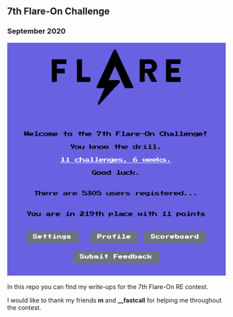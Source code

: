 ## 7th Flare-On Challenge
### September 2020

![alt text](win.png "")

In this repo you can find my write-ups for the 7th Flare-On RE contest.

I would like to thank my friends **m** and **__fastcall** for helping me throughout the contest.

